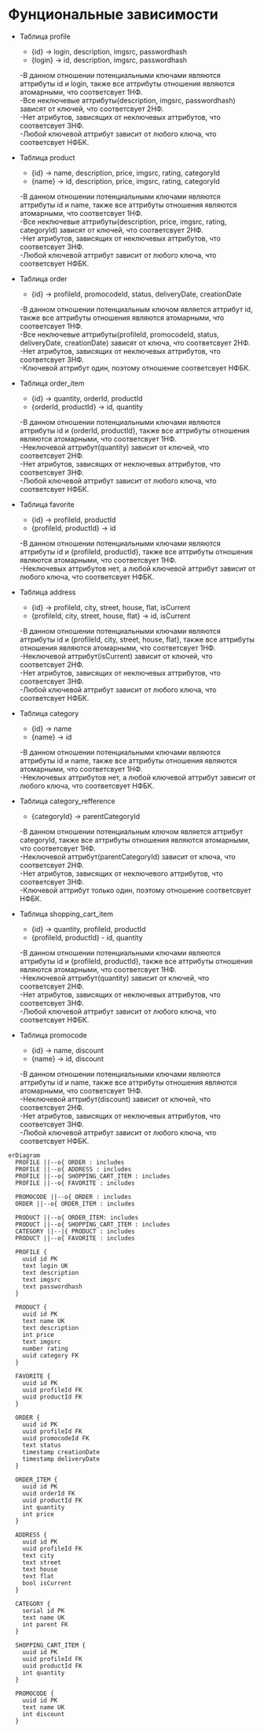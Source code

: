 # Фунциональные зависимости
- Таблица profile
  - {id} -> login, description, imgsrc, passwordhash
  - {login} -> id, description, imgsrc, passwordhash

  -В данном отношении потенциальными ключами являются аттрибуты id и login, также все аттрибуты отношения являются атомарными, что соответсвует 1НФ.\
  -Все неключевые аттрибуты(description, imgsrc, passwordhash) зависят от ключей, что соответсвует 2НФ.\
  -Нет атрибутов, зависящих от неключевых аттрибутов, что соответсвует 3НФ.\
  -Любой ключевой аттрибут зависит от любого ключа, что соответсвует НФБК.

- Таблица product
  - {id} -> name, description, price, imgsrc, rating, categoryId
  - {name} -> id, description, price, imgsrc, rating, categoryId

  -В данном отношении потенциальными ключами являются аттрибуты id и name, также все аттрибуты отношения являются атомарными, что соответсвует 1НФ.\
  -Все неключевые аттрибуты(description, price, imgsrc, rating, categoryId) зависят от ключей, что соответсвует 2НФ.\
  -Нет атрибутов, зависящих от неключевых аттрибутов, что соответсвует 3НФ.\
  -Любой ключевой аттрибут зависит от любого ключа, что соответсвует НФБК.

- Таблица order
  - {id} ->  profileId, promocodeId, status, deliveryDate, creationDate

  -В данном отношении потенциальным ключом является аттрибут id, также все аттрибуты отношения являются атомарными, что соответсвует 1НФ.\
  -Все неключевые аттрибуты(profileId, promocodeId, status, deliveryDate, creationDate) зависят от ключа, что соответсвует 2НФ.\
  -Нет атрибутов, зависящих от неключевых аттрибутов, что соответсвует 3НФ.\
  -Ключевой аттрибут один, поэтому отношение соответсвует НФБК.

- Таблица order_item
  - {id} -> quantity, orderId, productId
  - {orderId, productId} -> id, quantity

  -В данном отношении потенциальными ключами являются аттрибуты id и {orderId, productId}, также все аттрибуты отношения являются атомарными, что соответсвует 1НФ.\
  -Неключевой аттрибут(quantity) зависит от ключей, что соответсвует 2НФ.\
  -Нет атрибутов, зависящих от неключевых аттрибутов, что соответсвует 3НФ.\
  -Любой ключевой аттрибут зависит от любого ключа, что соответсвует НФБК.

- Таблица favorite
  - {id} -> profileId, productId
  - {profileId, productId} -> id

  -В данном отношении потенциальными ключами являются аттрибуты id и {profileId, productId}, также все аттрибуты отношения являются атомарными, что соответсвует 1НФ.\
  -Неключевых аттрибутов нет, а любой ключевой аттрибут зависит от любого ключа, что соответсвует НФБК.

- Таблица address
  - {id} -> profileId, city, street, house, flat, isCurrent
  - {profileId, city, street, house, flat} -> id, isCurrent

  -В данном отношении потенциальными ключами являются аттрибуты id и {profileId, city, street, house, flat}, также все аттрибуты отношения являются атомарными, что соответсвует 1НФ.\
  -Неключевой аттрибут(isCurrent) зависит от ключей, что соответсвует 2НФ.\
  -Нет атрибутов, зависящих от неключевых аттрибутов, что соответсвует 3НФ.\
  -Любой ключевой аттрибут зависит от любого ключа, что соответсвует НФБК.

- Таблица category
  - {id} -> name
  - {name} -> id

  -В данном отношении потенциальными ключами являются аттрибуты id и name, также все аттрибуты отношения являются атомарными, что соответсвует 1НФ.\
  -Неключевых аттрибутов нет, а любой ключевой аттрибут зависит от любого ключа, что соответсвует НФБК.

- Таблица category_refference
  - {categoryId} -> parentCategoryId

  -В данном отношении потенциальным ключом является аттрибут categoryId, также все аттрибуты отношения являются атомарными, что соответсвует 1НФ.\
  -Неключевой аттрибут(parentCategoryId) зависит от ключа, что соответсвует 2НФ.\
  -Нет атрибутов, зависящих от неключевого аттрибутов, что соответсвует 3НФ.\
  -Ключевой аттрибут только один, поэтому отношение соответсвует НФБК.

- Таблица shopping_cart_item
  - {id} ->  quantity, profileId, productId
  - {profileId, productId} - id, quantity

  -В данном отношении потенциальными ключами являются аттрибуты id и {profileId, productId}, также все аттрибуты отношения являются атомарными, что соответсвует 1НФ.\
  -Неключевой аттрибут(quantity) зависит от ключей, что соответсвует 2НФ.\
  -Нет атрибутов, зависящих от неключевых аттрибутов, что соответсвует 3НФ.\
  -Любой ключевой аттрибут зависит от любого ключа, что соответсвует НФБК.

- Таблица promocode
  - {id} -> name, discount
  - {name} -> id, discount

  -В данном отношении потенциальными ключами являются аттрибуты id и name, также все аттрибуты отношения являются атомарными, что соответсвует 1НФ.\
  -Неключевой аттрибут(discount) зависит от ключей, что соответсвует 2НФ.\
  -Нет атрибутов, зависящих от неключевых аттрибутов, что соответсвует 3НФ.\
  -Любой ключевой аттрибут зависит от любого ключа, что соответсвует НФБК.
```mermaid
erDiagram
  PROFILE ||--o{ ORDER : includes
  PROFILE ||--o{ ADDRESS : includes
  PROFILE ||--o{ SHOPPING_CART_ITEM : includes
  PROFILE ||--o{ FAVORITE : includes

  PROMOCODE ||--o{ ORDER : includes
  ORDER ||--o{ ORDER_ITEM : includes

  PRODUCT ||--o{ ORDER_ITEM: includes
  PRODUCT ||--o{ SHOPPING_CART_ITEM : includes
  CATEGORY ||--|{ PRODUCT : includes
  PRODUCT ||--o{ FAVORITE : includes

  PROFILE {
    uuid id PK
    text login UK
    text description
    text imgsrc
    text passwordhash
  }

  PRODUCT {
    uuid id PK
    text name UK
    text description
    int price
    text imgsrc
    number rating
    uuid category FK
  }

  FAVORITE {
    uuid id PK
    uuid profileId FK
    uuid productId FK
  }

  ORDER {
    uuid id PK
    uuid profileId FK
    uuid promocodeId FK
    text status
    timestamp creationDate
    timestamp deliveryDate
  }

  ORDER_ITEM {
    uuid id PK
    uuid orderId FK
    uuid productId FK
    int quantity
    int price
  }

  ADDRESS {
    uuid id PK
    uuid profileId FK
    text city
    text street
    text house
    text flat
    bool isCurrent
  }

  CATEGORY {
    serial id PK
    text name UK
    int parent FK
  }

  SHOPPING_CART_ITEM {
    uuid id PK
    uuid profileId FK
    uuid productId FK
    int quantity
  }

  PROMOCODE {
    uuid id PK
    text name UK
    int discount
  }

```
